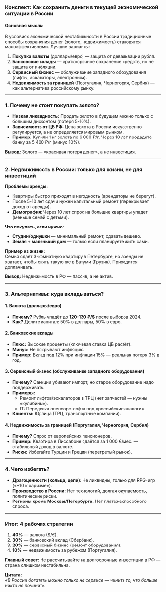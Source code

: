 ### **Конспект: Как сохранить деньги в текущей экономической ситуации в России**  

#### **Основная мысль:**  
В условиях экономической нестабильности в России традиционные способы сохранения денег (золото, недвижимость) становятся малоэффективными. Лучшие варианты:  
1. **Покупка валюты** (доллары/евро) — защита от девальвации рубля.  
2. **Банковские вклады** — краткосрочное сохранение средств, но не защита от инфляции.  
3. **Сервисный бизнес** — обслуживание западного оборудования (лифты, эскалаторы, электроника).  
4. **Недвижимость за границей** (Португалия, Черногория, Сербия) — как альтернатива российскому рынку.  

---  

### **1. Почему не стоит покупать золото?**  
- **Низкая ликвидность:** Продать золото в будущем можно только с большим дисконтом (потеря 5-10%).  
- **Зависимость от ЦБ РФ:** Цена золота в России искусственно регулируется, а не определяется мировым рынком.  
- **Пример:** Купили 1 кг золота по 6 000 ₽/г. Через 10 лет продадите банку за 5 400 ₽/г (минус 10%).  

**Вывод:** Золото — «красивая потеря денег», а не инвестиция.  

---  

### **2. Недвижимость в России: только для жизни, не для инвестиций**  
**Проблемы аренды:**  
- Квартиры быстро приходят в негодность (арендаторы не берегут).  
- После 5-10 лет сдачи нужен капитальный ремонт (перекрывает доход от аренды).  
- **Демография:** Через 10 лет спрос на большие квартиры упадет (меньше семей с детьми).  

**Что покупать, если нужно:**  
- **Студии/однушки** — минимальный ремонт, сдавать дешево.  
- **Земля + маленький дом** — только если планируете жить сами.  

**Пример из жизни:**  
Семья сдаёт 3-комнатную квартиру в Петербурге, но аренды не хватает, чтобы снять такую же в Батуми (Грузия). Приходится доплачивать.  

**Вывод:** Недвижимость в РФ — пассив, а не актив.  

---  

### **3. Альтернативы: куда вкладываться?**  
#### **1. Валюта (доллары/евро)**  
- **Почему?** Рубль упадёт до **120-130 ₽/$** после выборов 2024.  
- **Как?** Делите капитал: 50% в доллары, 50% в евро.  

#### **2. Банковские вклады**  
- **Плюс:** Высокие проценты (ключевая ставка ЦБ растёт).  
- **Минус:** Не покрывают инфляцию.  
- **Пример:** Вклад под 12% при инфляции 15% — реальная потеря 3% в год.  

#### **3. Сервисный бизнес (обслуживание западного оборудования)**  
- **Почему?** Санкции убивают импорт, но старое оборудование надо поддерживать.  
- **Примеры:**  
  - Ремонт лифтов/эскалаторов в ТРЦ (нет запчастей — нужны «кулибины»).  
  - IT: Переделка опенсорс-софта под «российские аналоги».  
- **Клиенты:** Юрлица (ТРЦ, транспортные компании).  

#### **4. Недвижимость за границей (Португалия, Черногория, Сербия)**  
- **Почему?** Спрос от европейских пенсионеров.  
- **Пример:** Квартира в Лиссабоне сдаётся за 1 000 €/мес. — стабильный доход в валюте.  
- **Риски:** Избегайте Турции и Греции (перегретый рынок).  

---  

### **4. Чего избегать?**  
- **Драгоценности (кольца, цепи):** Не ликвидны, только для RPG-игр («+10 к харизме»).  
- **Производство в России:** Нет технологий, долгая окупаемость, политические риски.  
- **Регионы кроме Москвы/Петербурга:** Нет платежеспособного спроса.  

---  

### **Итог: 4 рабочих стратегии**  
1. **40%** — валюта ($/€).  
2. **30%** — банковский вклад (Сбербанк).  
3. **20%** — сервисный бизнес (ремонт оборудования).  
4. **10%** — недвижимость за рубежом (Португалия).  

**Главный совет:** Не рассчитывайте на долгосрочные инвестиции в РФ — страна слишком нестабильна.  

**Цитата:**  
*«В России богатеть можно только на сервисе — чинить то, что больше никто не починит»*.